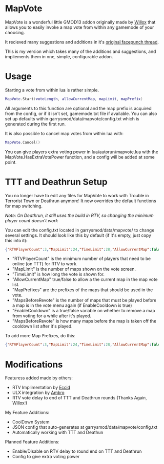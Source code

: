 MapVote
=======================

MapVote is a wonderful little GMOD13 addon originally made by [Willox](http://steamcommunity.com/id/Willox303) that allows you to easily invoke a map vote from within any gamemode of your choosing.

It recieved many suggestions and additions in it's [original facepunch thread](http://facepunch.com/showthread.php?t=1268353).

This is my version which takes many of the additions and suggestions, and impliements them in one, simple, configurable addon.

Usage
=======================

Starting a vote from within lua is rather simple.

```Lua
MapVote.Start(voteLength, allowCurrentMap, mapLimit, mapPrefix)
```
All arguments to this function are optional and the map prefix is acquired from the config, or if it isn't set, gamemode.txt file if available. You can also set up defaults within garrysmod/data/mapvote/config.txt which is generated during the first run.

It is also possible to cancel map votes from within lua with:
```Lua
MapVote.Cancel()
```

You can give players extra voting power in lua/autorun/mapvote.lua with the MapVote.HasExtraVotePower function, and a config will be added at some point.

TTT and Deathrun Setup
=======================

You no longer have to edit any files for MapVote to work with Trouble in Terrorist Town or Deathrun anymore!  It now overrides the default functions for map switching.

*Note: On Deathrun, it still uses the build in RTV, so changing the minimum player count doesn't work*

You can edit the config.txt located in garrysmod/data/mapvote/ to change several settings.  It should look like this by default (if it's empty, just copy this into it):
```JSON
{"RTVPlayerCount":3,"MapLimit":24,"TimeLimit":28,"AllowCurrentMap":false,"MapPrefixes":{"1":"ttt_"},"MapsBeforeRevote":3,"EnableCooldown":true}
```
* "RTVPlayerCount" is the minimum number of players that need to be online (on TTT) for RTV to work.
* "MapLimit" is the number of maps shown on the vote screen.
* "TimeLimit" is how long the vote is shown for.
* "AllowCurrentMap" true/false to allow a the current map in the map vote list.
* "MapPrefixes" are the prefixes of the maps that should be used in the vote.
* "MapsBeforeRevote" is the number of maps that must be played before a map is in the vote menu again (if EnableCooldown is true)
* "EnableCooldown" is a true/false variable on whether to remove a map from voting for a while after it's played.
* "MapsBeforeRevote" is how many maps before the map is taken off the cooldown list after it's played.

To add more Map Prefixes, do this: 
```JSON
{"RTVPlayerCount":3,"MapLimit":24,"TimeLimit":28,"AllowCurrentMap":false,"MapPrefixes":{"1":"ttt_","2":"zm_","3":"de_"},"MapsBeforeRevote":3,"EnableCooldown":true}
```

Modifications
=======================
Featuress added made by others:
* RTV Implimentation by [Eccid](http://facepunch.com/member.php?u=536187)
* ULX integration by [Ambro](http://facepunch.com/member.php?u=555824)
* RTV vote delay to end of TTT and Deathrun rounds (Thanks Again, Willox!)

My Feature Additions:
* CoolDown System
* JSON config that auto-generates at garrysmod/data/mapvote/config.txt
* Automatically working with TTT and Deathun

Planned Feature Additions:
* Enable/Disable on RTV delay to round end on TTT and Deathrun
* Config to give extra voting power
